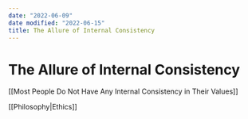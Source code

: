 ```yaml
---
date: "2022-06-09"
date modified: "2022-06-15"
title: The Allure of Internal Consistency
---
```


# The Allure of Internal Consistency
[[Most People Do Not Have Any Internal Consistency in Their Values]]

[[Philosophy|Ethics]]
